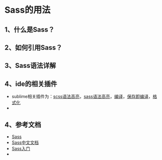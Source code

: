 # Sass的用法

## 1、什么是Sass？



## 2、如何引用Sass？





## 3、Sass语法详解



## 4、ide的相关插件

- sublime相关插件为：[scss语法高亮](https://github.com/MarioRicalde/SCSS.tmbundle)，[sass语法高亮](https://github.com/nathos/sass-textmate-bundle)，[编译](https://github.com/jaumefontal/SASS-Build-SublimeText2)，[保存即编译](https://github.com/alexnj/SublimeOnSaveBuild)，[格式化](https://github.com/badsyntax/SassBeautify)
- ​

## 4、参考文档

- [Sass](http://sass-lang.com/)
- [Sass中文文档](http://sass.bootcss.com/docs/sass-reference/)
- [Sass入门](http://www.w3cplus.com/sassguide/)
- ​